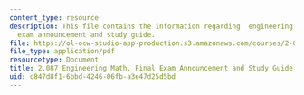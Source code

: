 ```yaml
---
content_type: resource
description: This file contains the information regarding  engineering math, final
  exam announcement and study guide.
file: https://ol-ocw-studio-app-production.s3.amazonaws.com/courses/2-087-engineering-math-differential-equations-and-linear-algebra-fall-2014/c847d8f16bbd424606fba3e47d25d5bd_MIT2_087F14_FinExAnnoStuGu.pdf
file_type: application/pdf
resourcetype: Document
title: 2.087 Engineering Math, Final Exam Announcement and Study Guide
uid: c847d8f1-6bbd-4246-06fb-a3e47d25d5bd
---
```

